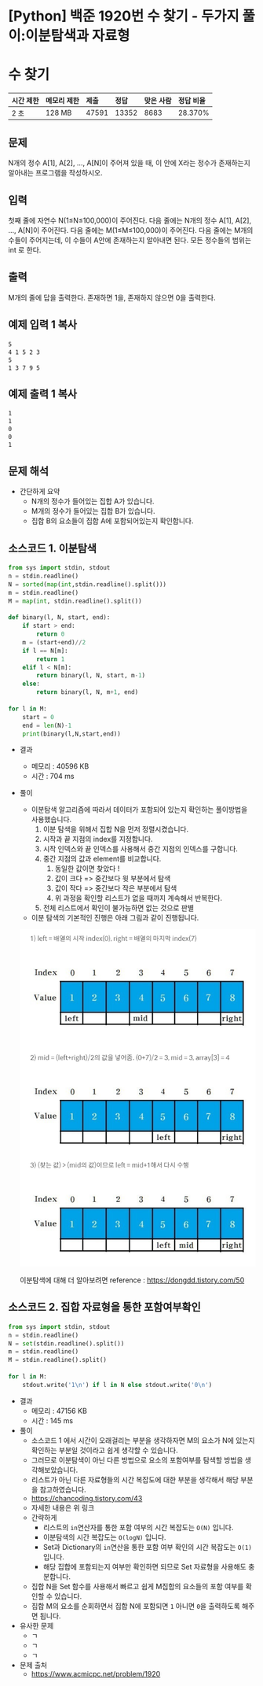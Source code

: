 # [Python] 백준 1920번 수 찾기 - 두가지 풀이:이분탐색과 자료형

# 수 찾기

| 시간 제한 | 메모리 제한 | 제출  | 정답  | 맞은 사람 | 정답 비율 |
| :-------- | :---------- | :---- | :---- | :-------- | :-------- |
| 2 초      | 128 MB      | 47591 | 13352 | 8683      | 28.370%   |

## 문제

N개의 정수 A[1], A[2], …, A[N]이 주어져 있을 때, 이 안에 X라는 정수가 존재하는지 알아내는 프로그램을 작성하시오.

## 입력

첫째 줄에 자연수 N(1≤N≤100,000)이 주어진다. 다음 줄에는 N개의 정수 A[1], A[2], …, A[N]이 주어진다. 다음 줄에는 M(1≤M≤100,000)이 주어진다. 다음 줄에는 M개의 수들이 주어지는데, 이 수들이 A안에 존재하는지 알아내면 된다. 모든 정수들의 범위는 int 로 한다.

## 출력

M개의 줄에 답을 출력한다. 존재하면 1을, 존재하지 않으면 0을 출력한다.

## 예제 입력 1 복사

```
5
4 1 5 2 3
5
1 3 7 9 5
```

## 예제 출력 1 복사

```
1
1
0
0
1
```

## 문제 해석

* 간단하게 요약 
  * N개의 정수가 들어있는 집합 A가 있습니다.
  * M개의 정수가 들어있는 집합 B가 있습니다.
  * 집합 B의 요소들이 집합 A에 포함되어있는지 확인합니다.

## 소스코드 1. 이분탐색

```python
from sys import stdin, stdout
n = stdin.readline()
N = sorted(map(int,stdin.readline().split()))
m = stdin.readline()
M = map(int, stdin.readline().split())

def binary(l, N, start, end):
    if start > end:
        return 0
    m = (start+end)//2
    if l == N[m]:
        return 1
    elif l < N[m]:
        return binary(l, N, start, m-1)
    else:
        return binary(l, N, m+1, end)

for l in M:
    start = 0
    end = len(N)-1
    print(binary(l,N,start,end))
```

* 결과 

  * 메모리 : 40596 KB
  * 시간 : 704 ms

* 풀이

  * 이분탐색 알고리즘에 따라서 데이터가 포함되어 있는지 확인하는 풀이방법을 사용했습니다.
    1. 이분 탐색을 위해서 집합 N을 먼저 정렬시켰습니다.
    2. 시작과 끝 지점의 index를 지정합니다.
    3. 시작 인덱스와 끝 인덱스를 사용해서 중간 지점의 인덱스를 구합니다.
    4. 중간 지점의 값과 element를 비교합니다.
       1. 동일한 값이면 찾았다 !
       2. 값이 크다 => 중간보다 윗 부분에서 탐색
       3. 값이 작다 => 중간보다 작은 부분에서 탐색
       4. 위 과정을 확인할 리스트가 없을 때까지 계속해서 반복한다.
    5. 전체 리스트에서 확인이 불가능하면 없는 것으로 판별
  * 이분 탐색의 기본적인 진행은 아래 그림과 같이 진행됩니다.

  ![image-20200226205712134](image-20200226205712134.png)

  

  이분탐색에 대해 더 알아보려면 reference : https://dongdd.tistory.com/50 

  

  

## 소스코드 2. 집합 자료형을 통한 포함여부확인

```python
from sys import stdin, stdout
n = stdin.readline()
N = set(stdin.readline().split())
m = stdin.readline()
M = stdin.readline().split()

for l in M:
    stdout.write('1\n') if l in N else stdout.write('0\n')
```

* 결과 
  * 메모리 : 47156 KB
  * 시간 : 145 ms
* 풀이 
  * 소스코드 1 에서 시간이 오래걸리는 부분을 생각하자면 M의 요소가 N에 있는지 확인하는 부분일 것이라고 쉽게 생각할 수 있습니다.
  * 그러므로 이분탐색이 아닌 다른 방법으로 요소의 포함여부를 탐색할 방법을 생각해보았습니다.
  * 리스트가 아닌 다른 자료형들의 시간 복잡도에 대한 부분을 생각해서 해당 부분을 참고하였습니다.
  * https://chancoding.tistory.com/43
  * 자세한 내용은 위 링크
  * 간략하게
    * 리스트의 `in`연산자를 통한 포함 여부의 시간 복잡도는 `O(N)` 입니다.
    * 이분탐색의 시간 복잡도는 `O(logN)` 입니다. 
    * Set과 Dictionary의 `in`연산을 통한 포함 여부 확인의 시간 복잡도는 `O(1)`입니다.
    * 해당 집합에 포함되는지 여부만 확인하면 되므로 Set 자료형을 사용해도 충분합니다.
  * 집합 N을 Set 함수를 사용해서 빠르고 쉽게 M집합의 요소들의 포함 여부를 확인할 수 있습니다.
  * 집합 M의 요소를 순회하면서 집합 N에 포함되면 `1` 아니면 `0`을 출력하도록 해주면 됩니다.
* 유사한 문제
  * ㄱ
  * ㄱ
  * ㄱ
* 문제 출처
  * https://www.acmicpc.net/problem/1920